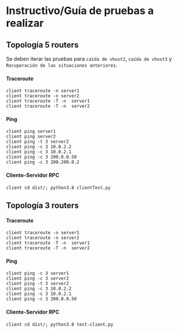 # Instructivo/Guía de pruebas a realizar

## Topología 5 routers

Se deben iterar las pruebas para `caída de vhost2`, `caída de vhost3` y `Recuperación de las situaciones anteriores`.

#### Traceroute

```
client traceroute -n server1
client traceroute -n server2
client traceroute -T -n  server1
client traceroute -T -n  server2
```

#### Ping

```
client ping server1
client ping server2
client ping -t 3 server2
client ping -c 3 10.0.2.2
client ping -c 3 10.0.2.1
client ping -c 3 200.0.0.50
client ping -c 3 200.200.0.2
```

#### Cliente-Servidor RPC 

```
client cd dist/; python3.8 clientTest.py
```

## Topología 3 routers

#### Traceroute

```
client traceroute -n server1
client traceroute -n server2
client traceroute -T -n  server1
client traceroute -T -n  server2
```

#### Ping

```
client ping -c 3 server1
client ping -c 3 server2
client ping -t 3 server2
client ping -c 3 10.0.2.2
client ping -c 3 10.0.2.1
client ping -c 3 200.0.0.50
```

#### Cliente-Servidor RPC 

```
client cd dist/; python3.8 test-client.py
```




